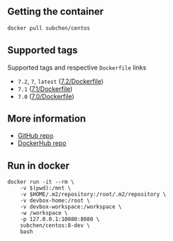## Getting the container

```bash
docker pull subchen/centos
```


## Supported tags

Supported tags and respective `Dockerfile` links

* `7.2`, `7`, `latest` ([7.2/Dockerfile](https://github.com/subchen/docker-images/blob/master/centos/7.2/Dockerfile))
* `7.1` ([7.1/Dockerfile](https://github.com/subchen/docker-images/blob/master/centos/7.1/Dockerfile))
* `7.0` ([7.0/Dockerfile](https://github.com/subchen/docker-images/blob/master/centos/7.0/Dockerfile))


## More information

* [GitHub repo](https://github.com/subchen/docker-images/blob/master/centos)
* [DockerHub repo](https://hub.docker.com/r/subchen/centos)

## Run in docker

```
docker run -it --rm \
    -v $(pwd):/mnt \
    -v $HOME/.m2/repository:/root/.m2/repository \
    -v devbox-home:/root \
    -v devbox-workspace:/workspace \
    -w /workspace \
    -p 127.0.0.1:10080:8080 \
    subchen/centos:8-dev \
    bash
```
